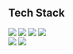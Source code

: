 <div >
	<h2>Tech Stack</h2>
	<img src="https://img.shields.io/badge/React-61DAFB?style=for-the-badge&logo=react&logoColor=white"> 
	<img src="https://img.shields.io/badge/typescript-3178C6?style=for-the-badge&logo=typescript&logoColor=white"> 
	<img src="https://img.shields.io/badge/Redux-764ABC?style=for-the-badge&logo=redux&logoColor=white"> 
	<img src="https://img.shields.io/badge/recoil-3578E5?style=for-the-badge&logo=redux&logoColor=white"> 
	<br/> 
 	<img src="https://img.shields.io/badge/figma-F24E1E?style=for-the-badge&logo=figma&logoColor=white"> 
  	<img src="https://img.shields.io/badge/styledcomponents-DB7093?style=for-the-badge&logo=figma&logoColor=white"> 

  <br/> <br/> 
	
</div>
<!--  <img src="https://github-readme-stats.vercel.app/api?username=joywhy&show_icons=true">  -->



